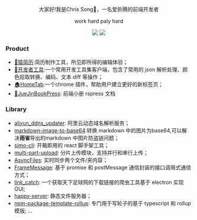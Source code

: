 <div align="center">
  <!-- <p><img src="./avatar.jpeg"  height="200" width="200" style="border-radius:50%;" /></p> -->
  <p>大家好!我是Chris Song👋，一名爱折腾的前端开发者</p>
  <p>work hard paly hard</p>
  <p>
    <img src="https://img.shields.io/github/followers/ChrisSong1994" />
    <img src="https://img.shields.io/github/stars/ChrisSong1994">
  </p>
 
</div>

### Product
- [🦍猿简历](http://home.chrissong.top:1020/):简历制作工具，所见即所得的编辑体验；
- [🔧开发者工具](https://github.com/ChrisSong1994/developer-assistant):一个常用开发工具集客户端，包含了常用的 json 解析处理、颜色拾取转换、编码、文本 diff 等操作；
- [🏠HomeTab](https://github.com/ChrisSong1994/HomeTab):一个chrome 插件，帮助用户建立更好的新标签页；
- [📖JueJinBookPress](https://github.com/ChrisSong1994/JueJinBookPressDocker): 前端小册 rspress 文档

### Library
- [aliyun_ddns_updater](https://github.com/ChrisSong1994/aliyun_ddns_updater): 阿里云动态域名解析服务；
- [markdown-image-to-base64](https://github.com/ChrisSong1994/markdown-image-to-base64):转换 markdown 中的图片为base64,可以解决**雨雀**导出的markdown 中图片防盗链问题；
- [simo-cli](https://github.com/ChrisSong1994/simo-cli): 开箱即用的 react 脚手架工具；
- [multi-part-upload](https://github.com/ChrisSong1994/multi-part-upload): 分片上传模块，支持并行和串行上传；
- [AsyncFiles](https://github.com/ChrisSong1994/AsyncFiles): 实时同步两个文件/夹内容；
- [FrameMessage](https://github.com/ChrisSong1994/FrameMessage): 基于 promise 和 postMessage 通信封装的接口调用式通信方式；
- [link_catch](https://github.com/ChrisSong1994/link_catch): 一个获取天下足球网的下载链接的爬虫工具基于 electron 实现 GUI;
- [happy-server](https://github.com/ChrisSong1994/happy-server): 静态文件服务器；
- [npm-package-template-rollup](https://github.com/ChrisSong1994/npm-package-template-rollup): 专门用于写轮子的基于 typescript 和 rollup 模版;
  ...
